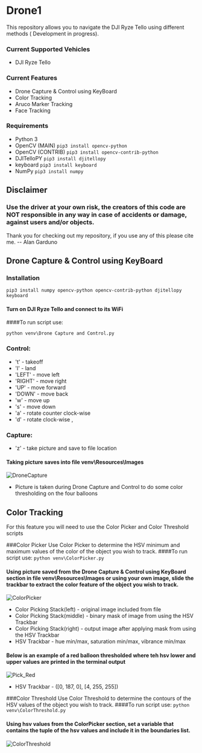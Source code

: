 # Drone1
This repository allows you to navigate the DJI Ryze Tello using different methods ( Development in progress).

### Current Supported Vehicles
+ DJI Ryze Tello

### Current Features
- Drone Capture & Control using KeyBoard
- Color Tracking
- Aruco Marker Tracking
- Face Tracking

### Requirements
+ Python 3
+ OpenCV (MAIN) `pip3 install opencv-python`
+ OpenCV (CONTRIB) `pip3 install opencv-contrib-python`
+ DJITelloPY `pip3 install djitellopy`
+ keyboard `pip3 install keyboard`
+ NumPy `pip3 install numpy`

## Disclaimer
### Use the driver at your own risk, the creators of this code are NOT responsible in any way in case of accidents or damage, against users and/or objects.


Thank you for checking out my repository, if you use any of this please cite me.
-- Alan Garduno
## Drone Capture & Control using KeyBoard
### Installation
`pip3 install numpy opencv-python opencv-contrib-python djitellopy keyboard`

#### Turn on DJI Ryze Tello and connect to its WiFi
####To run script use:

`python venv\Drone Capture and Control.py`

### Control:
+ 't' - takeoff
+ 'l' - land
+ 'LEFT' - move left
+ 'RIGHT' - move right
+ 'UP' - move forward
+ 'DOWN' - move back
+ 'w' - move up
+ 's' - move down
+ 'a' - rotate counter clock-wise
+ 'd' - rotate clock-wise
,
### Capture:
+ 'z' - take picture and save to file location

#### Taking picture saves into file venv\Resources\Images

![DroneCapture](https://github.com/alangarduno1998/Drone1/blob/master/readmeImages/DroneCapture.png "Drone Capture")

+ Picture is taken during Drone Capture and Control to do some color thresholding on the four balloons

## Color Tracking
For this feature you will need to use the Color Picker and Color Threshold scripts

###Color Picker
Use Color Picker to determine the HSV minimum and maximum values of the color of the object you wish to track.
####To run script use:
`python venv\ColorPicker.py`
#### Using picture saved from the Drone Capture & Control using KeyBoard section in file venv\Resources\Images or using your own image, slide the trackbar to extract the color feature of the object you wish to track.
![ColorPicker](https://github.com/alangarduno1998/Drone1/tree/master/readmeImages/ColorPicker.png "Color Picker")

+ Color Picking Stack(left) - original image included from file
+ Color Picking Stack(middle) - binary mask of image from using the HSV Trackbar
+ Color Picking Stack(right) - output image after applying mask from using the HSV Trackbar
+ HSV Trackbar - hue min/max, saturation min/max, vibrance min/max

#### Below is an example of a red balloon thresholded where teh hsv lower and upper values are printed in the terminal output
![Pick_Red](https://github.com/alangarduno1998/Drone1/tree/master/readmeImages/Pick_Red.png "Pick_Red")

+ HSV Trackbar - ([0, 187, 0], [4, 255, 255])

###Color Threshold
Use Color Threshold to determine the contours of the HSV values of the object you wish to track.
####To run script use:
`python venv\ColorThreshold.py`
#### Using hsv values from the ColorPicker section, set a variable that contains the tuple of the hsv values and include it in the boundaries list.
![ColorThreshold](https://github.com/alangarduno1998/Drone1/tree/master/readmeImages/ColorPicker.png "Color Threshold")